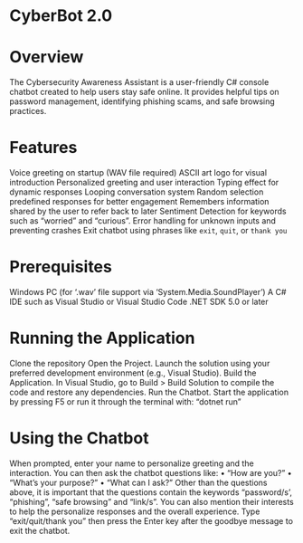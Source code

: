 # CyberBot 2.0

# Overview
The Cybersecurity Awareness Assistant is a user-friendly C# console chatbot created to help users stay safe online. It provides helpful tips on password management, identifying phishing scams, and safe browsing practices.

# Features
Voice greeting on startup (WAV file required)
ASCII art logo for visual introduction
Personalized greeting and user interaction
Typing effect for dynamic responses
Looping conversation system
Random selection predefined responses for better engagement
Remembers information shared by the user to refer back to later
Sentiment Detection for keywords such as “worried” and “curious”.
Error handling for unknown inputs and preventing crashes
Exit chatbot using phrases like `exit`, `quit`, or `thank you`

# Prerequisites
Windows PC (for ‘.wav’ file support via ‘System.Media.SoundPlayer’)
A C# IDE such as Visual Studio or Visual Studio Code
.NET SDK 5.0 or later

# Running the Application
Clone the repository
Open the Project. Launch the solution using your preferred development environment (e.g., Visual Studio).
Build the Application. In Visual Studio, go to Build > Build Solution to compile the code and restore any dependencies.
Run the Chatbot. Start the application by pressing F5 or run it through the terminal with: “dotnet run”

# Using the Chatbot
When prompted, enter your name to personalize greeting and the interaction.
You can then ask the chatbot questions like:
•	“How are you?”
•	“What’s your purpose?”
•	“What can I ask?”
Other than the questions above, it is important that the questions contain the keywords “password/s’, “phishing”, “safe browsing” and “link/s”.
You can also mention their interests to help the personalize responses and the overall experience.
Type “exit/quit/thank you” then press the Enter key after the goodbye message to exit the chatbot.


